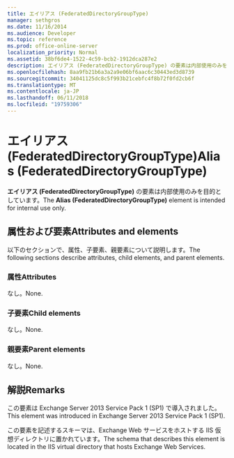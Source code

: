 ```yaml
---
title: エイリアス (FederatedDirectoryGroupType)
manager: sethgros
ms.date: 11/16/2014
ms.audience: Developer
ms.topic: reference
ms.prod: office-online-server
localization_priority: Normal
ms.assetid: 38bf6de4-1522-4c59-bcb2-1912dca287e2
description: エイリアス (FederatedDirectoryGroupType) の要素は内部使用のみを目的としています。
ms.openlocfilehash: 8aa9fb21b6a3a2a9e06bf6aac6c30443ed3d8739
ms.sourcegitcommit: 34041125dc8c5f993b21cebfc4f8b72f0fd2cb6f
ms.translationtype: MT
ms.contentlocale: ja-JP
ms.lasthandoff: 06/11/2018
ms.locfileid: "19759306"
---
```

# <a name="alias-federateddirectorygrouptype"></a><span data-ttu-id="a00e1-103">エイリアス (FederatedDirectoryGroupType)</span><span class="sxs-lookup"><span data-stu-id="a00e1-103">Alias (FederatedDirectoryGroupType)</span></span>

<span data-ttu-id="a00e1-104">**エイリアス (FederatedDirectoryGroupType)** の要素は内部使用のみを目的としています。</span><span class="sxs-lookup"><span data-stu-id="a00e1-104">The **Alias (FederatedDirectoryGroupType)** element is intended for internal use only.</span></span> 

## <a name="attributes-and-elements"></a><span data-ttu-id="a00e1-105">属性および要素</span><span class="sxs-lookup"><span data-stu-id="a00e1-105">Attributes and elements</span></span>

<span data-ttu-id="a00e1-106">以下のセクションで、属性、子要素、親要素について説明します。</span><span class="sxs-lookup"><span data-stu-id="a00e1-106">The following sections describe attributes, child elements, and parent elements.</span></span>
  
### <a name="attributes"></a><span data-ttu-id="a00e1-107">属性</span><span class="sxs-lookup"><span data-stu-id="a00e1-107">Attributes</span></span>

<span data-ttu-id="a00e1-108">なし。</span><span class="sxs-lookup"><span data-stu-id="a00e1-108">None.</span></span>
  
### <a name="child-elements"></a><span data-ttu-id="a00e1-109">子要素</span><span class="sxs-lookup"><span data-stu-id="a00e1-109">Child elements</span></span>

<span data-ttu-id="a00e1-110">なし。</span><span class="sxs-lookup"><span data-stu-id="a00e1-110">None.</span></span>
  
### <a name="parent-elements"></a><span data-ttu-id="a00e1-111">親要素</span><span class="sxs-lookup"><span data-stu-id="a00e1-111">Parent elements</span></span>

<span data-ttu-id="a00e1-112">なし。</span><span class="sxs-lookup"><span data-stu-id="a00e1-112">None.</span></span>
  
## <a name="remarks"></a><span data-ttu-id="a00e1-113">解説</span><span class="sxs-lookup"><span data-stu-id="a00e1-113">Remarks</span></span>

<span data-ttu-id="a00e1-114">この要素は Exchange Server 2013 Service Pack 1 (SP1) で導入されました。</span><span class="sxs-lookup"><span data-stu-id="a00e1-114">This element was introduced in Exchange Server 2013 Service Pack 1 (SP1).</span></span>
  
<span data-ttu-id="a00e1-115">この要素を記述するスキーマは、Exchange Web サービスをホストする IIS 仮想ディレクトリに置かれています。</span><span class="sxs-lookup"><span data-stu-id="a00e1-115">The schema that describes this element is located in the IIS virtual directory that hosts Exchange Web Services.</span></span>
  

